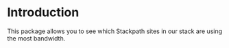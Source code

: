 # Introduction 
This package allows you to see which Stackpath sites in our stack are using the most bandwidth.





